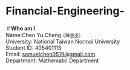 # Financial-Engineering-

＃**Who am I**  
Name:Chen Yu Cheng `(陳昱丞）`  
University: National Taiwan Normal University  
Student ID: 40540111S  
Email: samuelchen0519@gmail.com  
Department: Mathematic Department  
